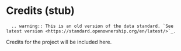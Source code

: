 Credits (stub)
=======


```eval_rst
  .. warning:: This is an old version of the data standard. `See latest version <https://standard.openownership.org/en/latest/>`_.
```


Credits for the project will be included here.
